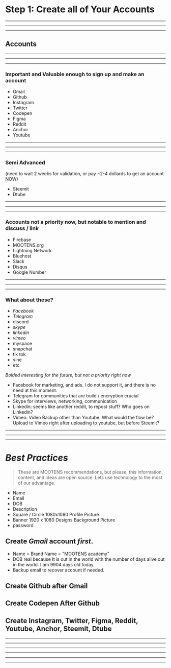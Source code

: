 # Step 1: Create all of Your Accounts

---

---

---

## Accounts
---

---

---

### Important and Valuable enough to sign up and make an account

- Gmail
- Github
- Instagram
- Twitter
- Codepen
- Figma
- Reddit
- Anchor
- Youtube
---

---

---

### Semi Advanced
(need to wait 2 weeks for validation, or pay ~2-4 dollards to get an account NOW)

- Steemit
- Dtube
---

---

---

### Accounts not a priority now, but notable to mention and discuss / link

- Firebase
- MOOTENS.org
- Lightning Network
- Bluehost 
- Slack
- Disqus
- Google Number

---

---

---

### What about these?



- *Facebook*
- *Telegram*
- discord
- *skype*
- *linkedin*
- *vimeo*
- myspace
- snapchat
- tik tok
- vine
- etc

*Bolded interesting for the future, but not a priority right now*

- Facebook for marketing, and ads. I do not support it, and there is no need at this moment.
- Telegram for communities that are build / encryption crucial
- Skype for interviews, networking, communication
- Linkedin: seems like another reddit, to repost stuff? Who goes on Linkedin?
- Vimeo: Video Backup other than Youtube. What would the flow be? Upload to Vimeo right after uploading to youtube, but before Steemit?



---

---

---


# *Best Practices*

> These are MOOTENS recommendations, but please, this information, content, and ideas are open source. Lets use technology to the most of our advantage.

* Name
* Email
* DOB
* Description
* Square / Circle 1080x1080 Profile Picture
* Banner 1920 x 1080 Designs Background Picture
* password

## Create *Gmail* account *first*.
  - Name = Brand Name = "MOOTENS academy"
  - DOB real because It is out in the world with the number of days alive out in the world. I am 9904 days old today.
  - Backup email to recover account if needed.
 
## Create Github after Gmail

## Create Codepen After Github

## Create Instagram, Twitter, Figma, Reddit, Youtube, Anchor, Steemit, Dtube




---

---

---
---

---

---

###

